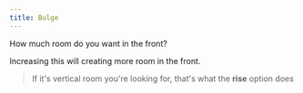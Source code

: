 ```yaml
---
title: Bulge
---
```


How much room do you want in the front?

Increasing this will creating more room in the front.

> If it's vertical room you're looking for, that's what the **rise** option does